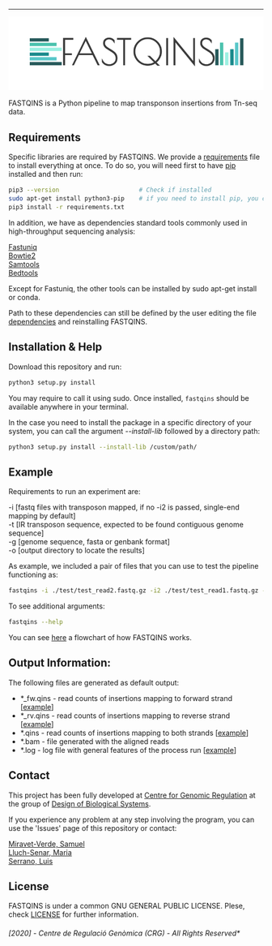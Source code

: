 ---

<p align="center">
  <img src=".logo/fastqins.png"/>
</p>

FASTQINS is a Python pipeline to map transponson insertions from Tn-seq data. 

## Requirements
Specific libraries are required by FASTQINS. We provide a [requirements](./requirements.txt) file to install everything at once. To do so, you will need first to have [pip](https://pip.pypa.io/en/stable/installing/) installed and then run:

```bash
pip3 --version                      # Check if installed
sudo apt-get install python3-pip    # if you need to install pip, you can check installation with the previous command
pip3 install -r requirements.txt

```


In addition, we have as dependencies standard tools commonly used in high-throughput sequencing analysis:

  [Fastuniq](https://sourceforge.net/projects/fastuniq/) <br /> 
  [Bowtie2](http://bowtie-bio.sourceforge.net/bowtie2/manual.shtml)<br />
  [Samtools](http://www.htslib.org/)<br/>
  [Bedtools](https://bedtools.readthedocs.io/en/latest/)

Except for Fastuniq, the other tools can be installed by sudo apt-get install <package name> or conda. 

Path to these dependencies can still be defined by the user editing the file [dependencies](./fastqins/dependencies.py) and reinstalling FASTQINS.

## Installation & Help

Download this repository and run:

```bash
python3 setup.py install
```

You may require to call it using sudo. Once installed, `fastqins` should be available anywhere in your terminal.

In the case you need to install the package in a specific directory of your system, you can call the argument *--install-lib* followed by a directory path:

```bash
python3 setup.py install --install-lib /custom/path/
```

## Example

Requirements to run an experiment are: 

  -i [fastq files with transposon mapped, if no -i2 is passed, single-end mapping by default] <br />
  -t [IR transposon sequence, expected to be found contiguous genome sequence] <br />
  -g [genome sequence, fasta or genbank format]  <br />
  -o [output directory to locate the results]

As example, we included a pair of files that you can use to test the pipeline functioning as:

```bash
fastqins -i ./test/test_read2.fastq.gz -i2 ./test/test_read1.fastq.gz -t TACGGACTTTATC -g ./test/NC_000912.fna -o test -v -r 0 -rm_pcr 0
```

To see additional arguments:
```bash
fastqins --help
```

You can see [here](./test/output_test/test_read2.svg) a flowchart of how FASTQINS works.

##  Output Information:

The following files are generated as default output:
- \*_fw.qins - read counts of insertions mapping to forward strand \[[example](./test/output_test/test_read2_fw.qins)\]
- \*_rv.qins - read counts of insertions mapping to reverse strand \[[example](./test/output_test/test_read2_rv.qins)\]
- \*.qins - read counts of insertions mapping to both strands \[[example](./test/output_test/test_read2.qins)\]
- \*.bam - file generated with the aligned reads
- \*.log - log file with general features of the process run \[[example](./test/output_test/test_read2.log)\]

## Contact

This project has been fully developed at [Centre for Genomic Regulation](http://www.crg.eu/) at the group of [Design of Biological Systems](http://www.crg.eu/en/luis_serrano).

If you experience any problem at any step involving the program, you can use the 'Issues' page of this repository or contact:

[Miravet-Verde, Samuel](mailto:samuel.miravet@crg.eu)         
[Lluch-Senar, Maria](mailto:maria.lluch@crg.eu)           
[Serrano, Luis](mailto:luis.serrano@crg.eu)

## License

FASTQINS is under a common GNU GENERAL PUBLIC LICENSE. Plese, check [LICENSE](./LICENSE) for further information.

###### [2020] - Centre de Regulació Genòmica (CRG) - All Rights Reserved*

